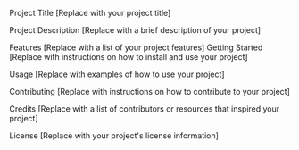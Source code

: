 Project Title
[Replace with your project title]

Project Description
[Replace with a brief description of your project]

Features
[Replace with a list of your project features]
Getting Started
[Replace with instructions on how to install and use your project]

Usage
[Replace with examples of how to use your project]

Contributing
[Replace with instructions on how to contribute to your project]

Credits
[Replace with a list of contributors or resources that inspired your project]

License
[Replace with your project's license information]